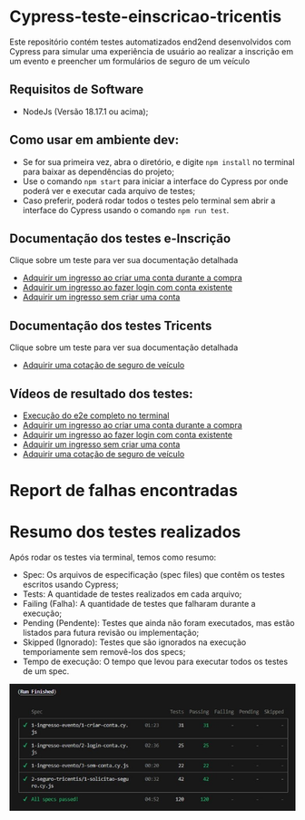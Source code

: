 # Cypress-teste-einscricao-tricentis
Este repositório contém testes automatizados end2end desenvolvidos com Cypress para simular uma experiência de usuário ao realizar a inscrição em um evento e preencher um formulários de seguro de um veículo

## Requisitos de Software
- NodeJs (Versão 18.17.1 ou acima);

## Como usar em ambiente dev:
- Se for sua primeira vez, abra o diretório, e digite `npm install` no terminal para baixar as dependências do projeto;
- Use o comando `npm start` para iniciar a interface do Cypress por onde poderá ver e executar cada arquivo de testes;
- Caso preferir, poderá rodar todos o testes pelo terminal sem abrir a interface do Cypress usando o comando `npm run test`.

## Documentação dos testes e-Inscrição
Clique sobre um teste para ver sua documentação detalhada
- [Adquirir um ingresso ao criar uma conta durante a compra](cypress/e2e/1-ingresso-evento/1-criar-conta.md)
- [Adquirir um ingresso ao fazer login com conta existente](cypress/e2e/1-ingresso-evento/2-login-conta.md)
- [Adquirir um ingresso sem criar uma conta](cypress/e2e/1-ingresso-evento/3-sem-conta.md)

## Documentação dos testes Tricents
Clique sobre um teste para ver sua documentação detalhada
- [Adquirir uma cotação de seguro de veículo](cypress/e2e/2-seguro-tricentis/1-solicitacao-seguro.md)

## Vídeos de resultado dos testes:
- [Execução do e2e completo no terminal](https://onelineplayer.com/player.html?url=https://github.com/GiuliaAmaral/cypress-teste-einscricao-tricentis/raw/main/video-e2e-terminal.mp4&autoplay=false&autopause=false&muted=false&loop=true&poster=&time=true&progressBar=true&overlay=true&muteButton=true&fullscreenButton=true&style=light&quality=auto&playButton=true)
- [Adquirir um ingresso ao criar uma conta durante a compra](https://onelineplayer.com/player.html?url=https://github.com/GiuliaAmaral/cypress-teste-einscricao-tricentis/raw/main/cypress/videos/1-ingresso-evento/1-criar-conta.cy.js.mp4&autoplay=false&autopause=false&muted=false&loop=true&poster=&time=true&progressBar=true&overlay=true&muteButton=true&fullscreenButton=true&style=light&quality=auto&playButton=true)
- [Adquirir um ingresso ao fazer login com conta existente](https://onelineplayer.com/player.html?url=https://github.com/GiuliaAmaral/cypress-teste-einscricao-tricentis/raw/main/cypress/videos/1-ingresso-evento/2-login-conta.cy.js.mp4&autoplay=false&autopause=false&muted=false&loop=true&poster=&time=true&progressBar=true&overlay=true&muteButton=true&fullscreenButton=true&style=light&quality=auto&playButton=true)
- [Adquirir um ingresso sem criar uma conta](https://onelineplayer.com/player.html?url=https://github.com/GiuliaAmaral/cypress-teste-einscricao-tricentis/raw/main/cypress/videos/1-ingresso-evento/3-sem-conta.cy.js.mp4&autoplay=false&autopause=false&muted=false&loop=true&poster=&time=true&progressBar=true&overlay=true&muteButton=true&fullscreenButton=true&style=light&quality=auto&playButton=true)
- [Adquirir uma cotação de seguro de veículo](https://onelineplayer.com/player.html?url=https://github.com/GiuliaAmaral/cypress-teste-einscricao-tricentis/raw/main/cypress/videos/2-seguro-tricentis/1-solicitao-seguro.cy.js.mp4&autoplay=false&autopause=false&muted=false&loop=true&poster=&time=true&progressBar=true&overlay=true&muteButton=true&fullscreenButton=true&style=light&quality=auto&playButton=true)

# Report de falhas encontradas


# Resumo dos testes realizados

Após rodar os testes via terminal, temos como resumo:
- Spec: Os arquivos de especificação (spec files) que contêm os testes escritos usando Cypress;
- Tests: A quantidade de testes realizados em cada arquivo;
- Failing (Falha): A quantidade de testes que falharam durante a execução;
- Pending (Pendente): Testes que ainda não foram executados, mas estão listados para futura revisão ou implementação;
- Skipped (Ignorado): Testes que são ignorados na execução temporiamente sem removê-los dos specs;
- Tempo de execução: O tempo que levou para executar todos os testes de um spec.

![Resultado do test e2e](/resultado-testes.jpg "Resultado do test e2e")
